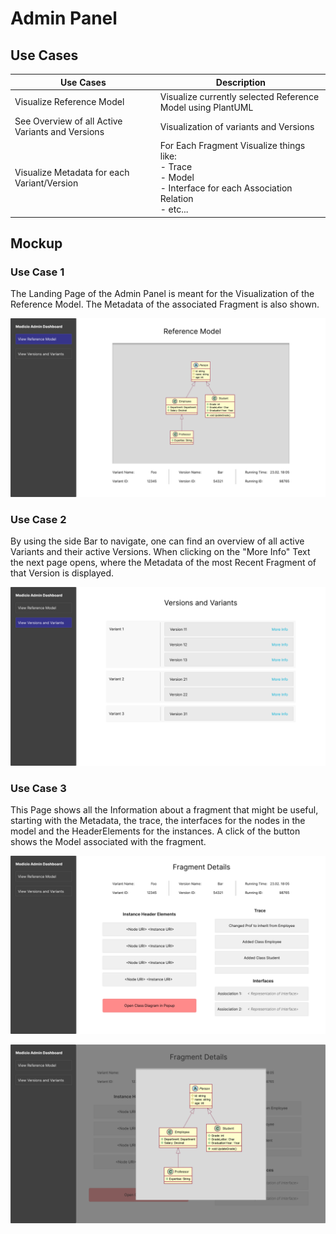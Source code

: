 # Admin Panel

## Use Cases

| Use Cases                                        | Description                                                                                                                          |
|--------------------------------------------------|--------------------------------------------------------------------------------------------------------------------------------------|
| Visualize Reference Model                        | Visualize currently selected Reference Model using PlantUML                                                                          |
| See Overview of all Active Variants and Versions | Visualization of variants and Versions                                                                                               |
| Visualize Metadata for each Variant/Version      | For Each Fragment Visualize things like:  <br/> - Trace <br/> - Model <br/> - Interface for each Association Relation <br/> - etc... |

## Mockup

### Use Case 1

The Landing Page of the Admin Panel is meant for the Visualization of the Reference Model. 
The Metadata of the associated Fragment is also shown.

![](img/ReferenceModel.png)

### Use Case 2

By using the side Bar to navigate, one can find an overview of all active Variants and their active Versions.
When clicking on the "More Info" Text the next page opens, where the Metadata of the most Recent Fragment of that Version is displayed.

![](img/VersionsAndVariants.png)

### Use Case 3

This Page shows all the Information about a fragment that might be useful, starting with the Metadata, the trace, the interfaces for the nodes in the model and the HeaderElements for the instances.
A click of the button shows the Model associated with the fragment.

![](img/FragmentDetails.png)

![](img/Popup.png)